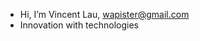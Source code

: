 - Hi, I’m Vincent Lau, wapister@gmail.com
- Innovation with technologies


<!---
wapister/wapister is a ✨ special ✨ repository because its `README.md` (this file) appears on your GitHub profile.
You can click the Preview link to take a look at your changes.
--->
